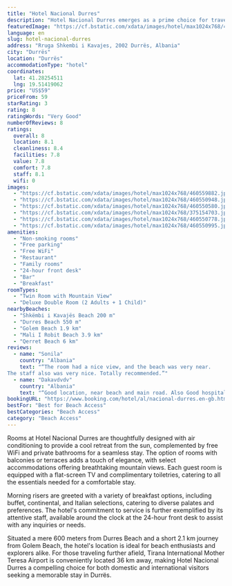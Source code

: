 ```yaml
---
title: "Hotel Nacional Durres"
description: "Hotel Nacional Durres emerges as a prime choice for travelers seeking a blend of comfort and convenience, located just 98 meters from the pristine Shkëmbi i Kavajës Beach in Durrës."
featuredImage: "https://cf.bstatic.com/xdata/images/hotel/max1024x768/460559882.jpg?k=34ee5fe5727e48e71ff205908e76e08d56dbd48a3d747ee9a615a0860fec64ad&o=&hp=1"
language: en
slug: hotel-nacional-durres
address: "Rruga Shkembi i Kavajes, 2002 Durrës, Albania"
city: "Durrës"
location: "Durrës"
accommodationType: "hotel"
coordinates:
  lat: 41.28254511
  lng: 19.51419062
price: "US$59"
priceFrom: 59
starRating: 3
rating: 8
ratingWords: "Very Good"
numberOfReviews: 8
ratings:
  overall: 8
  location: 8.1
  cleanliness: 8.4
  facilities: 7.8
  value: 7.8
  comfort: 7.8
  staff: 8.1
  wifi: 0
images:
  - "https://cf.bstatic.com/xdata/images/hotel/max1024x768/460559882.jpg?k=34ee5fe5727e48e71ff205908e76e08d56dbd48a3d747ee9a615a0860fec64ad&o=&hp=1"
  - "https://cf.bstatic.com/xdata/images/hotel/max1024x768/460550948.jpg?k=cf6e7ba96c08d2e11a65a74c27b286a23d730270912ca722a3df0b041a554955&o=&hp=1"
  - "https://cf.bstatic.com/xdata/images/hotel/max1024x768/460550580.jpg?k=53c0ad40c56564a11013c68bd7a330fcf3444b1301d96899c210d968c1675e73&o=&hp=1"
  - "https://cf.bstatic.com/xdata/images/hotel/max1024x768/375154703.jpg?k=074da74b1c94d629c42752f4282559265c0918991d8097674a1200bf57340f71&o=&hp=1"
  - "https://cf.bstatic.com/xdata/images/hotel/max1024x768/460550778.jpg?k=ecc1afa8e889dd03549a82fd0c791344f2ddcc2aaa0ca83f7d4e05586521378c&o=&hp=1"
  - "https://cf.bstatic.com/xdata/images/hotel/max1024x768/460550995.jpg?k=68adb52b24d7efcce1bfe00e6d7fe6cba48b66b424d4cb0530ebb80cdd3c5b15&o=&hp=1"
amenities:
  - "Non-smoking rooms"
  - "Free parking"
  - "Free WiFi"
  - "Restaurant"
  - "Family rooms"
  - "24-hour front desk"
  - "Bar"
  - "Breakfast"
roomTypes:
  - "Twin Room with Mountain View"
  - "Deluxe Double Room (2 Adults + 1 Child)"
nearbyBeaches:
  - "Shkëmbi i Kavajës Beach 200 m"
  - "Durres Beach 550 m"
  - "Golem Beach 1.9 km"
  - "Mali I Robit Beach 3.9 km"
  - "Qerret Beach 6 km"
reviews:
  - name: "Sonila"
    country: "Albania"
    text: "“The room had a nice view, and the beach was very near.
The staff also was very nice. Totally recommended.”"
  - name: "Dakavdvdv"
    country: "Albania"
    text: "“Good location, near beach and main road. Also Good hospitality.”"
bookingURL: "https://www.booking.com/hotel/al/nacional-durres.en-gb.html?aid=8035640"
bestFor: "Best for Beach Access"
bestCategories: "Beach Access"
category: "Beach Access"
---
```


Rooms at Hotel Nacional Durres are thoughtfully designed with air conditioning to provide a cool retreat from the sun, complemented by free WiFi and private bathrooms for a seamless stay. The option of rooms with balconies or terraces adds a touch of elegance, with select accommodations offering breathtaking mountain views. Each guest room is equipped with a flat-screen TV and complimentary toiletries, catering to all the essentials needed for a comfortable stay.

Morning risers are greeted with a variety of breakfast options, including buffet, continental, and Italian selections, catering to diverse palates and preferences. The hotel's commitment to service is further exemplified by its attentive staff, available around the clock at the 24-hour front desk to assist with any inquiries or needs.

Situated a mere 600 meters from Durres Beach and a short 2.1 km journey from Golem Beach, the hotel's location is ideal for beach enthusiasts and explorers alike. For those traveling further afield, Tirana International Mother Teresa Airport is conveniently located 36 km away, making Hotel Nacional Durres a compelling choice for both domestic and international visitors seeking a memorable stay in Durrës.